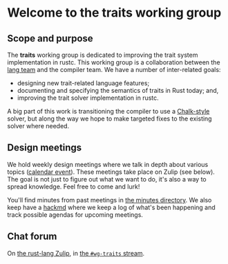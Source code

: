 # Welcome to the traits working group

## Scope and purpose

The **traits** working group is dedicated to improving the trait
system implementation in rustc. This working group is a collaboration
between the [lang team] and the compiler team. We have a number of inter-related
goals:

- designing new trait-related language features;
- documenting and specifying the semantics of traits in Rust today; and,
- improving the trait solver implementation in rustc.

[lang team]: https://github.com/rust-lang/lang-team/

A big part of this work is transitioning the compiler to use a
[Chalk-style] solver, but along the way we hope to make targeted fixes
to the existing solver where needed.

[Chalk-style]: https://github.com/rust-lang-nursery/chalk

## Design meetings

We hold weekly design meetings where we talk in depth about various
topics ([calendar event][ce-design]).  These meetings take place on Zulip (see below). The goal is
not just to figure out what we want to do, it's also a way to spread
knowledge. Feel free to come and lurk!

[ce-design]: https://calendar.google.com/event?action=TEMPLATE&tmeid=MnFmbmdkaGV0aXE3Zjc4cjlpNWVjNDRoZXMgNnU1cnJ0Y2U2bHJ0djA3cGZpM2RhbWdqdXNAZw&tmsrc=6u5rrtce6lrtv07pfi3damgjus%40group.calendar.google.com

You'll find minutes from past meetings in [the minutes
directory](minutes). We also keep have a
[hackmd](https://hackmd.io/nrhN5A8sR2eY9UdfJTKcJg?edit) where we keep
a log of what's been happening and track possible agendas for upcoming
meetings.

## Chat forum

On [the rust-lang Zulip][z], in [the `#wg-traits` stream][s].

[z]: https://rust-lang.zulipchat.com/
[s]: https://rust-lang.zulipchat.com/#narrow/stream/144729-wg-traits
